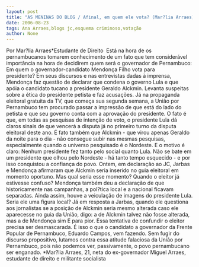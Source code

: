 ```yaml
---
layout: post
title: "AS MENINAS DO BLOG / Afinal, em quem ele vota? (Mar?lia Arraes)"
date: 2006-08-23
tags: Ana Arraes,blogs jc,esquema criminoso,votação
author: None
---
```

Por Mar?lia Arraes*Estudante de Direito&nbsp;&nbsp;Está na hora de os pernambucanos tomarem conhecimento de um fato que tem considerável importância na hora de decidirem quem será o governador de Pernambuco: Em quem o governador-candidato Mendonça Filho vota para presidente?&nbsp;Em seus discursos e nas entrevistas dadas à imprensa, Mendonça faz questão de declarar que condena o governo Lula e que apóia o candidato tucano a presidente Geraldo Alckmin. Levanta suspeitas sobre a ética do presidente petista e faz acusações.&nbsp;Já na propaganda eleitoral gratuita da TV, que começa sua segunda semana, a União por Pernambuco tem procurado passar a impressão de que está do lado do petista e que seu governo conta com a aprovação do presidente.&nbsp;O fato é que, em todas as pesquisas de intenção de voto, o presidente Lula dá claros sinais de que vencerá a disputa já no primeiro turno da disputa eleitoral deste ano. É fato também que Alckmin - que virou apenas Geraldo da noite para o dia - não consegue subir nas mesmas pesquisas, especialmente quando o universo pesquisado é o Nordeste. E o motivo é claro: Nenhum presidente fez tanto pelo social quanto Lula. Não se bate em um presidente que olhou pelo Nordeste - há tanto tempo esquecido - e por isso conquistou a confiança do povo.&nbsp;Ontem, em declaração ao JC, Jarbas e Mendonça afirmaram que Alckmin seria inserido no guia eleitoral em momento oportuno. Mas qual seria esse momento? Quando o eleitor já estivesse confuso? Mendonça também deu a declaração de que historicamente nas campanhas, a pol?tica local e a nacional ficavam separadas. Ainda assim, houve a veiculação de imagens do presidente Lula. Seria ele uma figura local? Já em resposta a Jarbas, quando ele questiona aos jornalistas se a posição de Alckmin seria mesmo alterada caso ele aparecesse no guia da União, digo: a de Alckmin talvez não fosse alterada, mas a de Mendonça sim E para pior.
Essa tentativa de confundir o eleitor precisa ser desmascarada. É isso o que o candidato a governador da Frente Popular de Pernambuco, Eduardo Campos, vem fazendo. Sem fugir do discurso propositivo, lutamos contra essa atitude falaciosa da União por Pernambuco, pois não podemos ver, passivamente, o povo pernambucano ser enganado.
*Mar?lia Arraes, 21, neta do ex-governador Miguel Arraes, estudante de direito e militante socialista 